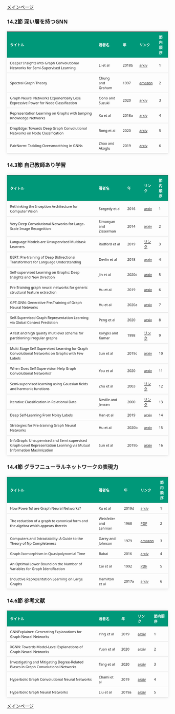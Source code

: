 
<html lang="ja">
<head>
<meta charset="UTF-8">
<title>参考文献リスト</title>
<link rel="stylesheet" type="text/css" href="https://cdn.datatables.net/1.10.24/css/jquery.dataTables.css">
<script type="text/javascript" src="https://code.jquery.com/jquery-3.5.1.js"></script>
<script type="text/javascript" src="https://cdn.datatables.net/1.10.24/js/jquery.dataTables.js"></script>
<style>
    body {
        font-family: 'Verdana', 'Segoe UI', Tahoma, Geneva, Verdana, sans-serif;
    }
    h2 {
        color: #333;
    }
    table {
        width: 100%;
        max-width: 100%;
        border-collapse: collapse;
        margin-top: 20px;
        box-shadow: 0 0 10px rgba(0, 0, 0, 0.1);
    }
    th, td {
        padding: 8px 10px;
        text-align: left;
        border-bottom: 1px solid #ddd;
        font-size: 11px;
    }
    th {
        background-color: #009879;
        color: #ffffff;
    }
    tr:hover {
        background-color: #f5f5f5;
    }
    /* 1番目の列の幅を55%に設定 */
    table.display td:nth-child(1),
    table.display th:nth-child(1) {
        width: 55%;
    }

    /* 2番目の列の幅を25%に設定 */
    table.display td:nth-child(2),
    table.display th:nth-child(2) {
        width: 25%;
    }
</style>
</head>
<body>

<a href="../">メインページ</a>

<h3>14.2節 深い層を持つGNN</h3>
<table class="dataframe display">
  <thead>
    <tr style="text-align: right;">
      <th>タイトル</th>
      <th>著者名</th>
      <th>年</th>
      <th>リンク</th>
      <th>節内順序</th>
    </tr>
  </thead>
  <tbody>
    <tr>
      <td>Deeper Insights into Graph Convolutional Networks for Semi-Supervised Learning</td>
      <td>Li et al</td>
      <td>2018b</td>
      <td><a href="https://arxiv.org/abs/1801.07606" target="_blank">arxiv</a></td>
      <td>1</td>
    </tr>
    <tr>
      <td>Spectral Graph Theory</td>
      <td>Chung and Graham</td>
      <td>1997</td>
      <td><a href="https://www.amazon.co.jp/dp/0821803158" target="_blank">amazon</a></td>
      <td>2</td>
    </tr>
    <tr>
      <td>Graph Neural Networks Exponentially Lose Expressive Power for Node Classification</td>
      <td>Oono and Suzuki</td>
      <td>2020</td>
      <td><a href="https://arxiv.org/abs/1905.10947" target="_blank">arxiv</a></td>
      <td>3</td>
    </tr>
    <tr>
      <td>Representation Learning on Graphs with Jumping Knowledge Networks</td>
      <td>Xu et al</td>
      <td>2018a</td>
      <td><a href="https://arxiv.org/abs/1806.03536" target="_blank">arxiv</a></td>
      <td>4</td>
    </tr>
    <tr>
      <td>DropEdge: Towards Deep Graph Convolutional Networks on Node Classification</td>
      <td>Rong et al</td>
      <td>2020</td>
      <td><a href="https://arxiv.org/abs/1907.10903" target="_blank">arxiv</a></td>
      <td>5</td>
    </tr>
    <tr>
      <td>PairNorm: Tackling Oversmoothing in GNNs</td>
      <td>Zhao and Akoglu</td>
      <td>2019</td>
      <td><a href="https://arxiv.org/abs/1909.12223" target="_blank">arxiv</a></td>
      <td>6</td>
    </tr>
  </tbody>
</table>
<h3>14.3節 自己教師あり学習</h3>
<table class="dataframe display">
  <thead>
    <tr style="text-align: right;">
      <th>タイトル</th>
      <th>著者名</th>
      <th>年</th>
      <th>リンク</th>
      <th>節内順序</th>
    </tr>
  </thead>
  <tbody>
    <tr>
      <td>Rethinking the Inception Architecture for Computer Vision</td>
      <td>Szegedy et al</td>
      <td>2016</td>
      <td><a href="https://arxiv.org/abs/1512.00567" target="_blank">arxiv</a></td>
      <td>1</td>
    </tr>
    <tr>
      <td>Very Deep Convolutional Networks for Large-Scale Image Recognition</td>
      <td>Simonyan and Zisserman</td>
      <td>2014</td>
      <td><a href="https://arxiv.org/abs/1409.1556" target="_blank">arxiv</a></td>
      <td>2</td>
    </tr>
    <tr>
      <td>Language Models are Unsupervised Multitask Learners</td>
      <td>Radford et al</td>
      <td>2019</td>
      <td><a href="https://paperswithcode.com/paper/language-models-are-unsupervised-multitask" target="_blank">リンク</a></td>
      <td>3</td>
    </tr>
    <tr>
      <td>BERT: Pre-training of Deep Bidirectional Transformers for Language Understanding</td>
      <td>Devlin et al</td>
      <td>2018</td>
      <td><a href="https://arxiv.org/abs/1810.04805" target="_blank">arxiv</a></td>
      <td>4</td>
    </tr>
    <tr>
      <td>Self-supervised Learning on Graphs: Deep Insights and New Direction</td>
      <td>Jin et al</td>
      <td>2020c</td>
      <td><a href="https://arxiv.org/abs/2006.10141" target="_blank">arxiv</a></td>
      <td>5</td>
    </tr>
    <tr>
      <td>Pre-Training graph neural networks for generic structural feature extraction</td>
      <td>Hu et al</td>
      <td>2019</td>
      <td><a href="https://arxiv.org/abs/1905.13728" target="_blank">arxiv</a></td>
      <td>6</td>
    </tr>
    <tr>
      <td>GPT-GNN: Generative Pre-Training of Graph Neural Networks</td>
      <td>Hu et al</td>
      <td>2020a</td>
      <td><a href="https://arxiv.org/abs/2006.15437" target="_blank">arxiv</a></td>
      <td>7</td>
    </tr>
    <tr>
      <td>Self-Supervised Graph Representation Learning via Global Context Prediction</td>
      <td>Peng et al</td>
      <td>2020</td>
      <td><a href="https://arxiv.org/abs/2003.01604" target="_blank">arxiv</a></td>
      <td>8</td>
    </tr>
    <tr>
      <td>A fast and high quality multilevel scheme for partitioning irregular graphs</td>
      <td>Karypis and Kumar</td>
      <td>1998</td>
      <td><a href="https://glaros.dtc.umn.edu/gkhome/node/107" target="_blank">リンク</a></td>
      <td>9</td>
    </tr>
    <tr>
      <td>Multi-Stage Self-Supervised Learning for Graph Convolutional Networks on Graphs with Few Labels</td>
      <td>Sun et al</td>
      <td>2019c</td>
      <td><a href="https://arxiv.org/abs/1902.11038" target="_blank">arxiv</a></td>
      <td>10</td>
    </tr>
    <tr>
      <td>When Does Self-Supervision Help Graph Convolutional Networks?</td>
      <td>You et al</td>
      <td>2020</td>
      <td><a href="https://arxiv.org/abs/2006.09136" target="_blank">arxiv</a></td>
      <td>11</td>
    </tr>
    <tr>
      <td>Semi-supervised learning using Gaussian fields and harmonic functions</td>
      <td>Zhu et al</td>
      <td>2003</td>
      <td><a href="https://dl.acm.org/doi/10.5555/3041838.3041953" target="_blank">リンク</a></td>
      <td>12</td>
    </tr>
    <tr>
      <td>Iterative Classification in Relational Data</td>
      <td>Neville and Jensen</td>
      <td>2000</td>
      <td><a href="https://aaai.org/papers/ws00-06-007-iterative-classification-in-relational-data/" target="_blank">リンク</a></td>
      <td>13</td>
    </tr>
    <tr>
      <td>Deep Self-Learning From Noisy Labels</td>
      <td>Han et al</td>
      <td>2019</td>
      <td><a href="https://arxiv.org/abs/1908.02160" target="_blank">arxiv</a></td>
      <td>14</td>
    </tr>
    <tr>
      <td>Strategies for Pre-training Graph Neural Networks</td>
      <td>Hu et al</td>
      <td>2020b</td>
      <td><a href="https://arxiv.org/abs/1905.12265" target="_blank">arxiv</a></td>
      <td>15</td>
    </tr>
    <tr>
      <td>InfoGraph: Unsupervised and Semi-supervised Graph-Level Representation Learning via Mutual Information Maximization</td>
      <td>Sun et al</td>
      <td>2019b</td>
      <td><a href="https://arxiv.org/abs/1908.01000" target="_blank">arxiv</a></td>
      <td>16</td>
    </tr>
  </tbody>
</table>
<h3>14.4節 グラフニューラルネットワークの表現力</h3>
<table class="dataframe display">
  <thead>
    <tr style="text-align: right;">
      <th>タイトル</th>
      <th>著者名</th>
      <th>年</th>
      <th>リンク</th>
      <th>節内順序</th>
    </tr>
  </thead>
  <tbody>
    <tr>
      <td>How Powerful are Graph Neural Networks?</td>
      <td>Xu et al</td>
      <td>2019d</td>
      <td><a href="https://arxiv.org/abs/1810.00826" target="_blank">arxiv</a></td>
      <td>1</td>
    </tr>
    <tr>
      <td>The reduction of a graph to canonical form and the algebra which appears therein</td>
      <td>Weisfeiler and Lehman</td>
      <td>1968</td>
      <td><a href="https://www.iti.zcu.cz/wl2018/pdf/wl_paper_translation.pdf" target="_blank">PDF</a></td>
      <td>2</td>
    </tr>
    <tr>
      <td>Computers and Intractability: A Guide to the Theory of Np-Completeness</td>
      <td>Garey and Johnson</td>
      <td>1979</td>
      <td><a href="https://www.amazon.co.jp/dp/0716710455" target="_blank">amazon</a></td>
      <td>3</td>
    </tr>
    <tr>
      <td>Graph Isomorphism in Quasipolynomial Time</td>
      <td>Babai</td>
      <td>2016</td>
      <td><a href="https://arxiv.org/abs/1512.03547" target="_blank">arxiv</a></td>
      <td>4</td>
    </tr>
    <tr>
      <td>An Optimal Lower Bound on the Number of Variables for Graph Identification</td>
      <td>Cai et al</td>
      <td>1992</td>
      <td><a href="https://people.cs.umass.edu/~immerman/pub/opt.pdf" target="_blank">PDF</a></td>
      <td>5</td>
    </tr>
    <tr>
      <td>Inductive Representation Learning on Large Graphs</td>
      <td>Hamilton et al</td>
      <td>2017a</td>
      <td><a href="https://arxiv.org/abs/1706.02216" target="_blank">arxiv</a></td>
      <td>6</td>
    </tr>
  </tbody>
</table>
<h3>14.6節 参考文献</h3>
<table class="dataframe display">
  <thead>
    <tr style="text-align: right;">
      <th>タイトル</th>
      <th>著者名</th>
      <th>年</th>
      <th>リンク</th>
      <th>節内順序</th>
    </tr>
  </thead>
  <tbody>
    <tr>
      <td>GNNExplainer: Generating Explanations for Graph Neural Networks</td>
      <td>Ying et al</td>
      <td>2019</td>
      <td><a href="https://arxiv.org/abs/1903.03894" target="_blank">arxiv</a></td>
      <td>1</td>
    </tr>
    <tr>
      <td>XGNN: Towards Model-Level Explanations of Graph Neural Networks</td>
      <td>Yuan et al</td>
      <td>2020</td>
      <td><a href="https://arxiv.org/abs/2006.02587" target="_blank">arxiv</a></td>
      <td>2</td>
    </tr>
    <tr>
      <td>Investigating and Mitigating Degree-Related Biases in Graph Convolutional Networks</td>
      <td>Tang et al</td>
      <td>2020</td>
      <td><a href="https://arxiv.org/abs/2006.15643" target="_blank">arxiv</a></td>
      <td>3</td>
    </tr>
    <tr>
      <td>Hyperbolic Graph Convolutional Neural Networks</td>
      <td>Chami et al</td>
      <td>2019</td>
      <td><a href="https://arxiv.org/abs/1910.12933" target="_blank">arxiv</a></td>
      <td>4</td>
    </tr>
    <tr>
      <td>Hyperbolic Graph Neural Networks</td>
      <td>Liu et al</td>
      <td>2019a</td>
      <td><a href="https://arxiv.org/abs/1910.12892" target="_blank">arxiv</a></td>
      <td>5</td>
    </tr>
  </tbody>
</table>

<script>
$(document).ready(function() {
    $('.display').DataTable({
     "lengthChange": false,  // Show 10 entriesの選択機能を非表示にする
     "pageLength": 25,  // ページごとに表示する行数を20行に設定
     "info": false,  // "Showing 1 to X of Y entries" の情報テキストを非表示にする
     "order": [],
     "searching": false
    });
});
</script>

<a href="../">メインページ</a>

</body>
</html>